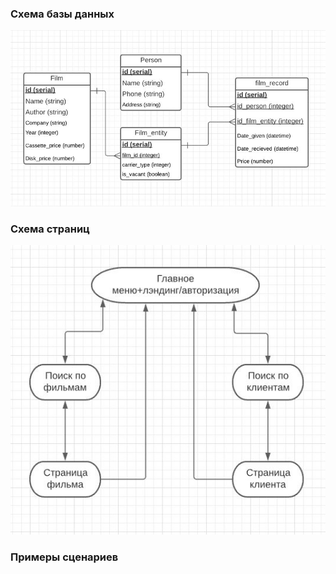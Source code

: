 ### Схема базы данных ###
![Схема базы данных](https://github.com/Criter1/frontend_and_backend_and_database_and_java_and_stuff/blob/main/images/DB.jpg)

### Схема страниц ###
![Схема страниц](https://github.com/Criter1/frontend_and_backend_and_database_and_java_and_stuff/blob/main/images/pages.jpg)

### Примеры сценариев ###


